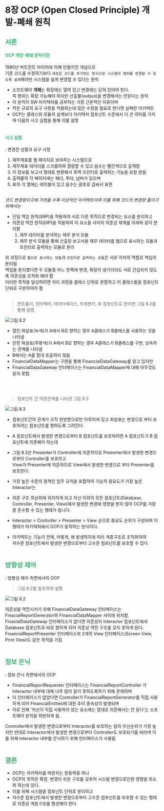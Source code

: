 # 8장 OCP (Open Closed Principle) 개발-폐쇄 원칙

## <span style="color:MediumSeaGreen">서론</span>

#### <span style="color:MediumSeaGreen">OCP 개방-폐쇄 원칙이란</span>
1980년 버트란트 마이어에 의해 만들어진 개념으로</br>
기존 코드를 수정하기보다 `새로운 코드를 추가하는 방식으로 시스템의 행위를 변경할 수 있도록 설계`해야만 시스템을 쉽게 변경할 수 있다는 원칙

* 소프트웨어 **개체**는 확장에는 열려 있고 변경에는 닫혀 있어야 한다.</br>
즉 행위는 확장 가능해야 하지만 산출물(output)을 변경해서는 안된다는 원칙</br>
* 이 원칙이 SW 아키텍처를 공부하는 가장 근본적인 이유이며</br>
* 작은 규모의 요구 사항을 적용하는데 많은 수정을 필요로 한다면 실패한 아키텍트</br>
* OCP는 클래스와 모듈의 설계보다 아키텍처 컴포넌트 수준에서 더 큰 의미를 가지며 다음의 사고 실험을 통해 이를 설명
</br></br>

#### <span style="color:MediumSeaGreen">사고 실험</span>

: 변경전 상황과 요구 사항
1. 재무제표를 웹 페이지로 보여주는 시스템으로
2. 재무제표 데이터를 스크롤하여 열람할 수 있고 음수는 빨간색으로 출력함
3. 이 정보를 보고서 형태로 변환해서 흑백 프린터로 출력하는 기능을 요청 받음
4. 출력물의 각 페이지에는 해더, 푸터, 넘버가 있으며 
5. 표의 각 열에는 레이블이 있고 음수는 괄호로 감싸서 표현
</br></br>

*코드 변경량이 0에 가까울 수록 이상적인 아키텍트이며 이를 위해 코드의 변경량 줄이기위해서는*
* 단일 책임 원칙(SRP)을 적용하여 서로 다른 목적으로 변경되는 요소를 분리하고
* 의존성 역전 원칙(DIP)을 적용하여 이 요소들 사이의 의존성 체계를 아래와 같이 분리함
    1. 재무 데이터를 분석하는 재무 분석 모듈
    2. 재무 분석 모듈을 통해 산출된 보고서용 재무 데이터를 웹으로 표시하는 모듈과 프린터로 출력하는 모듈로 분리

위 과정으로 `웹으로 표시하는 모듈`과 `프린터로 출력하는 모듈`은 서로 각자의 역할로 책임이 분리됨</br>
책임을 분리했다면 두 모듈중 어느 한쪽에 변경, 확장이 생기더라도 서로 간섭되지 않도록 의존성을 조직화 해야 함</br>
이러한 목적을 달성하려면 처리 과정을 클래스 단위로 분할하고 이 클래스들을 컴포넌트 단위로 구분하여야 함</br></br>


> 컨트롤러, 인터랙터, 데이터베이스, 프레젠터, 뷰 컴포넌트로 분리한 그림 8.2를 통해 설명

![그림 8.2](./fig8.2img.002.jpeg)

* 열린 화살표(녹색)가 A에서 B로 향하는 경우 A클래스가 B클래스를 사용하는 것을 나타냄
* 닫힌 화살표(주황색)가 A에서 B로 향하는 경우 A클래스가 B클래스를 구현, 상속하는 관계를 나타냄
* B에서는 A를 절대 호출하지 않음
* FinancialDataMapper는 구현을 통해 FinancialDataGateway를 알고 있지만 
* FinancialDataGateway 인터페이스는 FinancialDataMapper에 대해 아무것도 알지 못함.

</br></br>

> 컴포넌트 간 의존관계를 나타낸 그림 8.3

![그림 8.3](./fig8.2img.003.jpeg)

* 컴포넌트간의 관계가 오직 한방향으로만 이루어져 있고 화살표는 변경으로 부터 보호하려는 컴포넌트를 향하도록 그려진다.</br>
* A 컴포넌트에서 발생한 변경으로부터 B 컴포넌트를 보호하려면 A 컴포넌트가 B 컴포넌트에 의존해야 하는데</br>
* 그림 8.3은 Presenter가 Controller에 의존하므로 Presenter에서 발생한 변경으로부터 Controller를 보호하고<br>
View가 Presenter에 의존하므로 View에서 발생한 변경으로 부터 Presenter를 보호한다.</br>
* 가장 높은 수준의 정책인 업무 규칙을 포함하여 기능적 중요도가 가장 높은 Interactor는
* 의존 구조 최상위에 위치하게 되고 자신 이외의 모든 컴포넌트(Database, Controller, Presenter, View)에서 발생한 변경에 영향을 받지 않아 OCP를 가장 잘 준수할 수 있는 형태가 됩니다.

* Interactor > Controller > Presenter > View 순으로 중요도 순위가 구성되며 이 형태가 아키텍처에서 OCP가 동작하는 방식이다.
* 아키텍트는 기능이 언제, 어떻게, 왜 발생하지에 따라 계층구조로 조직화하여</br>
저수준 컴포넌트에서 발생한 변경으로부터 고수준 컴포넌트를 보호할 수 있다.
</br></br>

## <span style="color:MediumSeaGreen">방향성 제어</span>
: 방향성 제어 측면에서의 OCP

> 그림 8.2를 참조하여 설명

![그림 8.2](./fig8.2img.001.jpeg)

의존성을 역전시키기 위해 FinancialDataGateway 인터페이스는 FinacialReportGenerator와 FinancialDataMapper 사이에 위치함.</br>
FinacialDataGateway 인터페이스가 없다면 의존성이 Interactor 컴포넌트에서 Database 컴포넌트로 바로 향하게 되어 의존성 역전 구조를 갖지 못하게 된다.</br>
FinancialReportPresenter 인터페이스와 2개의 View 인터페이스(Screen View, Print View)도 같은 목적을 가짐
</br></br>


## <span style="color:MediumSeaGreen">정보 은닉</span>
: 정보 은닉 측면에서의 OCP


* FinancialReportRequester 인터페이스는 FinancialReportController 가 Interactor 내부에 대해 너무 많이 알지 못하도록하기 위해 존재하며
* 이 인터페이스가 없었다면 Controller가 FinancialReportGenerator를 직접 사용하게 되어 FinancialEntities에 대한 추이 종속성이 발생되며
* 이로 인해 '자신이 직접 사용하지 않는 요소에는 절대로 의존해서는 안 된다'는 소프트웨어 원칙을 위반하게 됨. </br>

Controller에서 발생한 변경으로부터 Interactor를 보호하는 일의 우선순위가 가장 높지만 반대로 Interactor에서 발생한 변경으로부터 Controller도 보호되기를 바라며 이를 위해 Interactor 내부를 은닉하기 위해 인터페이스가 사용됨</br></br>

## <span style="color:MediumSeaGreen">결론</span>
* OCP는 아키텍처를 떠받치는 원동력중 하나
* OCP의 목적은 확장, 변경이 쉬운 구조를 갖추어 시스템 변경으로인한 영향을 최소화 하는데 있다.
* 이를 위해 시스템을 컴포넌트 단위로 분리하고
* 저수준 컴포넌트에서 발생한 변경으로부터 고수준 컴포넌트를 보호할 수 있는 형태로 의존성 계층구조를 형성해야 한다.

